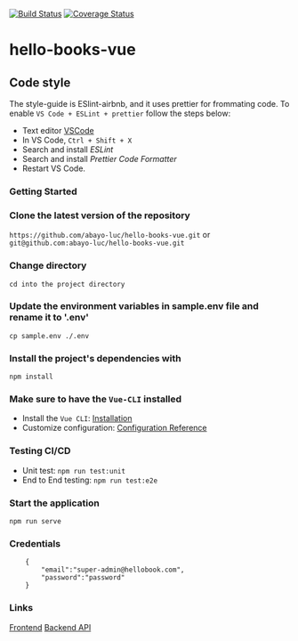 [![Build Status](https://travis-ci.com/abayo-luc/hello-books-vue.svg?branch=develop)](https://travis-ci.com/abayo-luc/hello-books-vue) [![Coverage Status](https://coveralls.io/repos/github/abayo-luc/hello-books-vue/badge.svg?branch=develop)](https://coveralls.io/github/abayo-luc/hello-books-vue?branch=develop)

# hello-books-vue

## Code style

The style-guide is ESlint-airbnb, and it uses prettier for frommating code. To enable `VS Code + ESLint + prettier` follow the steps below:

- Text editor [VSCode](https://code.visualstudio.com)
- In VS Code, `Ctrl + Shift + X`
- Search and install _ESLint_
- Search and install _Prettier Code Formatter_
- Restart VS Code.

### Getting Started

### Clone the latest version of the repository

`https://github.com/abayo-luc/hello-books-vue.git` or `git@github.com:abayo-luc/hello-books-vue.git`

### Change directory

`cd into the project directory`

### Update the environment variables in sample.env file and rename it to '.env'

`cp sample.env ./.env`

### Install the project's dependencies with

`npm install`

### Make sure to have the `Vue-CLI` installed

- Install the `Vue CLI`: [Installation](https://cli.vuejs.org/guide/installation.html#installation)
- Customize configuration: [Configuration Reference](https://cli.vuejs.org/config/)

### Testing CI/CD

- Unit test: `npm run test:unit`
- End to End testing: `npm run test:e2e`

### Start the application

`npm run serve`

### Credentials

```source-json
    {
        "email":"super-admin@hellobook.com",
        "password":"password"
    }
```

### Links

[Frontend](https://friendly-bartik-1ca1db.netlify.com/login)
[Backend API](https://hello-book-dev.herokuapp.com/api/v1)
